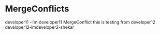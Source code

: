 # MergeConflicts

developer11 -i'm developer11
MergeConflict this is testing from developer12
developer12-imdeveloper2-shekar
